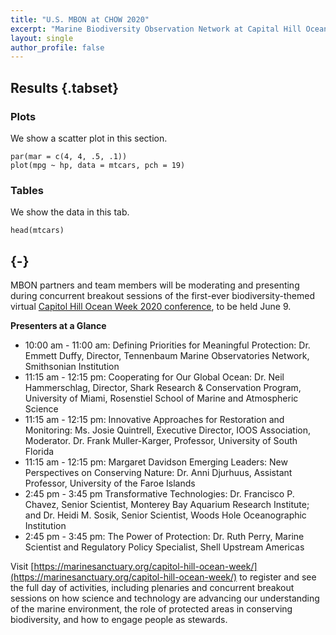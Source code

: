 ```yaml
---
title: "U.S. MBON at CHOW 2020"
excerpt: "Marine Biodiversity Observation Network at Capital Hill Ocean Week 2020"
layout: single
author_profile: false
---
```

## Results {.tabset}

### Plots

We show a scatter plot in this section.

```{r, fig.dim=c(5, 3)}
par(mar = c(4, 4, .5, .1))
plot(mpg ~ hp, data = mtcars, pch = 19)
```

### Tables

We show the data in this tab.

```{r}
head(mtcars)
```
## {-}

MBON partners and team members will be moderating and presenting during concurrent breakout sessions of the first-ever biodiversity-themed virtual [Capitol Hill Ocean Week 2020 conference](https://marinesanctuary.org/capitol-hill-ocean-week/), to be held June 9.

**Presenters at a Glance**

*   10:00 am - 11:00 am: Defining Priorities for Meaningful Protection: Dr. Emmett Duffy, Director, Tennenbaum Marine Observatories Network, Smithsonian Institution
*   11:15 am - 12:15 pm: Cooperating for Our Global Ocean: Dr. Neil Hammerschlag, Director, Shark Research & Conservation Program, University of Miami, Rosenstiel School of Marine and Atmospheric Science
*   11:15 am - 12:15 pm: Innovative Approaches for Restoration and Monitoring: Ms. Josie Quintrell, Executive Director, IOOS Association, Moderator. Dr. Frank Muller-Karger, Professor, University of South Florida
*   11:15 am - 12:15 pm: Margaret Davidson Emerging Leaders: New Perspectives on Conserving Nature: Dr. Anni Djurhuus, Assistant Professor, University of the Faroe Islands
*   2:45 pm - 3:45 pm Transformative Technologies: Dr. Francisco P. Chavez, Senior Scientist, Monterey Bay Aquarium Research Institute; and Dr. Heidi M. Sosik, Senior Scientist, Woods Hole Oceanographic Institution
*   2:45 pm - 3:45 pm: The Power of Protection: Dr. Ruth Perry, Marine Scientist and Regulatory Policy Specialist, Shell Upstream Americas

Visit [https://marinesanctuary.org/capitol-hill-ocean-week/](https://marinesanctuary.org/capitol-hill-ocean-week/) to register and see the full day of activities, including plenaries and concurrent breakout sessions on how science and technology are advancing our understanding of the marine environment, the role of protected areas in conserving biodiversity, and how to engage people as stewards.
